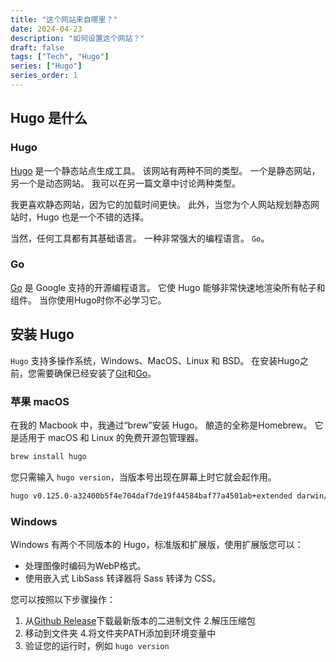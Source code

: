 ```yaml
---
title: "这个网站来自哪里？"
date: 2024-04-23
description: "如何设置这个网站？"
draft: false
tags: ["Tech", "Hugo"]
series: ["Hugo"]
series_order: 1
---
```


## Hugo 是什么

### Hugo

[Hugo](https://gohugo.io/) 是一个静态站点生成工具。 该网站有两种不同的类型。 一个是静态网站，另一个是动态网站。 我可以在另一篇文章中讨论两种类型。

我更喜欢静态网站，因为它的加载时间更快。 此外，当您为个人网站规划静态网站时，Hugo 也是一个不错的选择。

当然，任何工具都有其基础语言。 一种非常强大的编程语言。 `Go`。

### Go

[Go](http://go.dev) 是 Google 支持的开源编程语言。 它使 Hugo 能够非常快速地渲染所有帖子和组件。 当你使用Hugo时你不必学习它。

## 安装 Hugo

`Hugo` 支持多操作系统，Windows、MacOS、Linux 和 BSD。 在安装Hugo之前，您需要确保已经安装了[Git](https://git-scm.com)和[Go](https://go.dev/doc/install)。

### 苹果 macOS

在我的 Macbook 中，我通过“brew”安装 Hugo。 酿造的全称是Homebrew。 它是适用于 macOS 和 Linux 的免费开源包管理器。

```bash
brew install hugo
```

您只需输入 `hugo version`，当版本号出现在屏幕上时它就会起作用。

```bash
hugo v0.125.0-a32400b5f4e704daf7de19f44584baf77a4501ab+extended darwin/amd64 BuildDate=2024-04-16T15:04:41Z VendorInfo=brew
```

### Windows

Windows 有两个不同版本的 Hugo，标准版和扩展版，使用扩展版您可以：

- 处理图像时编码为WebP格式。
- 使用嵌入式 LibSass 转译器将 Sass 转译为 CSS。

您可以按照以下步骤操作：

1. 从[Github Release](https://github.com/gohugo/hugo/release/latest)下载最新版本的二进制文件
2.解压压缩包
3. 移动到文件夹
4.将文件夹PATH添加到环境变量中
5. 验证您的运行时，例如 `hugo version`